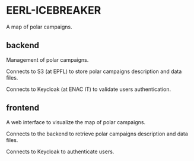 # EERL-ICEBREAKER

A map of polar campaigns.

## backend

Management of polar campaigns.

Connects to S3 (at EPFL) to store polar campaigns description and data files.

Connects to Keycloak (at ENAC IT) to validate users authentication.

## frontend

A web interface to visualize the map of polar campaigns.

Connects to the backend to retrieve polar campaigns description and data files.

Connects to Keycloak to authenticate users.